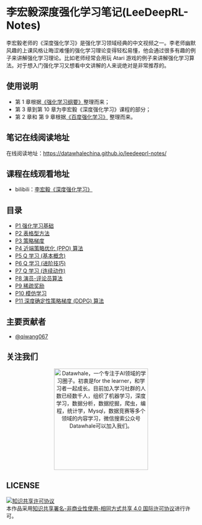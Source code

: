 # 李宏毅深度强化学习笔记(LeeDeepRL-Notes)
李宏毅老师的《深度强化学习》是强化学习领域经典的中文视频之一。李老师幽默风趣的上课风格让晦涩难懂的强化学习理论变得轻松易懂，他会通过很多有趣的例子来讲解强化学习理论。比如老师经常会用玩 Atari 游戏的例子来讲解强化学习算法。对于想入门强化学习又想看中文讲解的人来说绝对是非常推荐的。

## 使用说明

* 第 1 章根据[《强化学习纲要》](https://github.com/zhoubolei/introRL)整理而来；
* 第 3 章到第 10 章为李宏毅《深度强化学习》课程的部分；
* 第 2 章和 第 9 章根据[《百度强化学习》](https://aistudio.baidu.com/aistudio/education/group/info/1335) 整理而来。

## 笔记在线阅读地址
在线阅读地址：https://datawhalechina.github.io/leedeeprl-notes/

## 课程在线观看地址
- bilibili：[李宏毅《深度强化学习》](https://www.bilibili.com/video/BV1MW411w79n)

## 目录
- [P1 强化学习基础](https://datawhalechina.github.io/leedeeprl-notes/#/chapter1/chapter1)
- [P2 表格型方法](https://datawhalechina.github.io/leedeeprl-notes/#/chapter2/chapter2)
- [P3 策略梯度](https://datawhalechina.github.io/leedeeprl-notes/#/chapter3/chapter3)
- [P4 近端策略优化 (PPO) 算法](https://datawhalechina.github.io/leedeeprl-notes/#/chapter4/chapter4)
- [P5 Q 学习 (基本概念)](https://datawhalechina.github.io/leedeeprl-notes/#/chapter5/chapter5)
- [P6 Q 学习 (进阶技巧)](https://datawhalechina.github.io/leedeeprl-notes/#/chapter6/chapter6)
- [P7 Q 学习 (连续动作)](https://datawhalechina.github.io/leedeeprl-notes/#/chapter7/chapter7)
- [P8 演员-评论员算法](https://datawhalechina.github.io/leedeeprl-notes/#/chapter8/chapter8)
- [P9 稀疏奖励](https://datawhalechina.github.io/leedeeprl-notes/#/chapter9/chapter9)
- [P10 模仿学习](https://datawhalechina.github.io/leedeeprl-notes/#/chapter10/chapter10)
- [P11 深度确定性策略梯度 (DDPG) 算法](https://datawhalechina.github.io/leedeeprl-notes/#/chapter11/chapter11)


## 主要贡献者

- [@qiwang067](https://github.com/qiwang067)

## 关注我们

<div align=center><img src="https://raw.githubusercontent.com/datawhalechina/pumpkin-book/master/res/qrcode.jpeg" width = "250" height = "270" alt="Datawhale，一个专注于AI领域的学习圈子。初衷是for the learner，和学习者一起成长。目前加入学习社群的人数已经数千人，组织了机器学习，深度学习，数据分析，数据挖掘，爬虫，编程，统计学，Mysql，数据竞赛等多个领域的内容学习，微信搜索公众号Datawhale可以加入我们。"></div>


## LICENSE
<a rel="license" href="http://creativecommons.org/licenses/by-nc-sa/4.0/"><img alt="知识共享许可协议" style="border-width:0" src="https://i.creativecommons.org/l/by-nc-sa/4.0/88x31.png" /></a><br />本作品采用<a rel="license" href="http://creativecommons.org/licenses/by-nc-sa/4.0/">知识共享署名-非商业性使用-相同方式共享 4.0 国际许可协议</a>进行许可。

